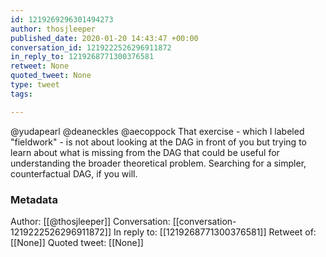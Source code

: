 ```yaml
---
id: 1219269296301494273
author: thosjleeper
published_date: 2020-01-20 14:43:47 +00:00
conversation_id: 1219222526296911872
in_reply_to: 1219268771300376581
retweet: None
quoted_tweet: None
type: tweet
tags:

---
```


@yudapearl @deaneckles @aecoppock That exercise - which I labeled "fieldwork" - is not about looking at the DAG in front of you but trying to learn about what is missing from the DAG that could be useful for understanding the broader theoretical problem. Searching for a simpler, counterfactual DAG, if you will.

### Metadata

Author: [[@thosjleeper]]
Conversation: [[conversation-1219222526296911872]]
In reply to: [[1219268771300376581]]
Retweet of: [[None]]
Quoted tweet: [[None]]
